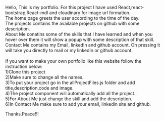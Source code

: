 Hello,
This is my portfolio.<be />
For this project I have used React,react-bootstrap,React-mdl and cloudinary for image url formation.<br />
The home page greets the user according to the time of the day.<br />
The projects contains the available projects on github with some description.<br />
About Me conatins some of the skills that I have learned and when you hover over them it will show a popup with some description of that skill.<br />
Contact Me contains my Email, linkedIn and github account. On pressing it will take you directly to mail or my linkedIn or github account.<br />
<br />
If you want to make your own portfolio like this website follow the  instruction below:<br />
1)Clone this project<br />
2)Make sure to change all the names.<br />
3)To put your project go in the allProjectFiles.js folder and add title,description,code and image.<br />
4)The project component will automatically add all the project.<br />
5)For About Me just change the skill and add the description.<br />
6)In Contact Me make sure to add your email, linkedin site and github.

Thanks.Peace!!!
